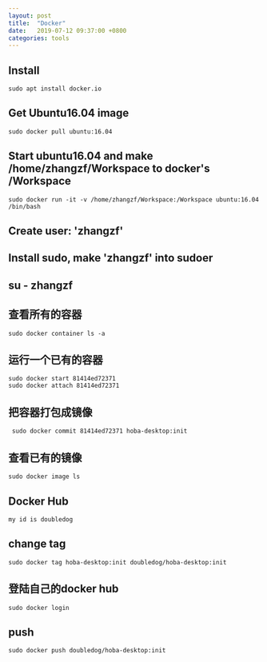 ```yaml
---
layout: post
title:  "Docker"
date:   2019-07-12 09:37:00 +0800
categories: tools
---
```


## Install
```
sudo apt install docker.io
```

## Get Ubuntu16.04 image
```
sudo docker pull ubuntu:16.04
```

## Start ubuntu16.04 and make /home/zhangzf/Workspace to docker's /Workspace
```
sudo docker run -it -v /home/zhangzf/Workspace:/Workspace ubuntu:16.04 /bin/bash
```

## Create user: 'zhangzf'

## Install sudo, make 'zhangzf' into sudoer

## su - zhangzf

## 查看所有的容器
```
sudo docker container ls -a
```

## 运行一个已有的容器
```
sudo docker start 81414ed72371
sudo docker attach 81414ed72371
```

## 把容器打包成镜像
```
 sudo docker commit 81414ed72371 hoba-desktop:init
```

## 查看已有的镜像
```
sudo docker image ls
```

## Docker Hub
```
my id is doubledog
```

## change tag
```
sudo docker tag hoba-desktop:init doubledog/hoba-desktop:init
```

## 登陆自己的docker hub
```
sudo docker login
```

## push
```
sudo docker push doubledog/hoba-desktop:init
```
